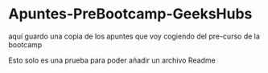 # Apuntes-PreBootcamp-GeeksHubs
aquí guardo una copia de los apuntes que voy cogiendo del pre-curso de la bootcamp

Esto solo es una prueba para poder añadir un archivo Readme
